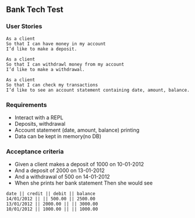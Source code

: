 ## Bank Tech Test

### User Stories

```
As a client
So that I can have money in my account
I’d like to make a deposit.

As a client
So that I can withdrawl money from my account
I’d like to make a withdrawal.

As a client
So that I can check my transactions
I’d like to see an account statement containing date, amount, balance.
```

### Requirements
* Interact with a REPL
* Deposits, withdrawal
* Account statement (date, amount, balance) printing
* Data can be kept in memory(no DB)

### Acceptance criteria
* Given a client makes a deposit of 1000 on 10-01-2012
* And a deposit of 2000 on 13-01-2012
* And a withdrawal of 500 on 14-01-2012
* When she prints her bank statement
Then she would see

```
date || credit || debit || balance
14/01/2012 || || 500.00 || 2500.00
13/01/2012 || 2000.00 || || 3000.00
10/01/2012 || 1000.00 || || 1000.00
```
